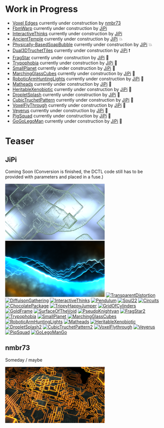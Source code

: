 # Work in Progress

- [Voxel Edges](nmbr73/VoxelEdges.md) currently under construction by [nmbr73](../Site/Profiles/nmbr73.md)
- [FbmWarp](Shaders/Abstract/FbmWarp.md) currently under construction by [JiPi](../Site/Profiles/JiPi.md)
- [InteractiveThinks](JiPi/InteractiveThinks.md) currently under construction by [JiPi](../Site/Profiles/JiPi.md)
- [AncientTemple](JiPi/AncientTemple.md) currently under construction by [JiPi](../Site/Profiles/JiPi.md) :collision:
- [Physically-BasedSoapBubble](JiPi/Physically-BasedSoapBubble.md) currently under construction by [JiPi](../Site/Profiles/JiPi.md) :collision:
- [Dual3DTruchetTiles](JiPi/Dual3DTruchetTiles.md) currently under construction by [JiPi](../Site/Profiles/JiPi.md) :exclamation:
- [FragStar](JiPi/FragStar.md) currently under construction by [JiPi](../Site/Profiles/JiPi.md) :strawberry:
- [Trypophobia](JiPi/Trypophobia.md) currently under construction by [JiPi](../Site/Profiles/JiPi.md) :lemon:
- [SmallPlanet](JiPi/SmallPlanet.md) currently under construction by [JiPi](../Site/Profiles/JiPi.md) :banana:
- [MarchingGlassCubes](JiPi/MarchingGlassCubes.md) currently under construction by [JiPi](../Site/Profiles/JiPi.md) :peach:
- [RoboticArmHuntingLights](JiPi/RoboticArmHuntingLights.md) currently under construction by [JiPi](../Site/Profiles/JiPi.md) :grapes:
- [Matheads](JiPi/Matheads.md) currently under construction by [JiPi](../Site/Profiles/JiPi.md) :rose:
- [HeritableXenobiotic](JiPi/HeritableXenobiotic.md) currently under construction by [JiPi](../Site/Profiles/JiPi.md) :mushroom:
- [DropletSplash](JiPi/DropletSplash.md) currently under construction by [JiPi](../Site/Profiles/JiPi.md) :tulip:
- [CubicTruchetPattern](JiPi/CubicTruchetPattern.md) currently under construction by [JiPi](../Site/Profiles/JiPi.md) :eggplant:
- [VoxelFlyThrough](JiPi/VoxelFlyThrough.md) currently under construction by [JiPi](../Site/Profiles/JiPi.md) :cherries:
- [Veyerus](JiPi/Veyerus.md) currently under construction by [JiPi](../Site/Profiles/JiPi.md) :watermelon:
- [PigSquad](JiPi/PigSquad.md) currently under construction by [JiPi](../Site/Profiles/JiPi.md) :pig:
- [GoGoLegoMan](JiPi/GoGoLegoMan.md) currently under construction by [JiPi](../Site/Profiles/JiPi.md) :walking:

# Teaser

## JiPi

Coming Soon (Conversion is finished, the DCTL code still has to be provided with parameters and placed in a fuse.)

[![Working](JiPi/LiquidXstals_320x180.png)](https://www.shadertoy.com/view/ldG3WR)
[![Working](JiPi/Bonzomatic8_320x180.png)](https://www.shadertoy.com/view/tlsXWf)
[![TransparentDistortion](https://user-images.githubusercontent.com/78935215/109943088-19f07780-7cd5-11eb-8183-31ecafe9f446.gif)](https://www.shadertoy.com/view/ttBBRK)
[![DiffuisonGathering](https://user-images.githubusercontent.com/78935215/109943592-a56a0880-7cd5-11eb-97c0-a899d167d6e7.gif)](https://www.shadertoy.com/view/3sGXRy)
[![InteractiveThinks](https://user-images.githubusercontent.com/78935215/110646914-aad4c080-81b7-11eb-80eb-6562a27cf929.gif)](https://www.shadertoy.com/view/Xt3SR4)
[![Pendulum](https://user-images.githubusercontent.com/78935215/111521453-73d35180-8759-11eb-8f52-259612de94a2.gif)](https://www.shadertoy.com/view/wtdyDn)
[![Soul22](https://user-images.githubusercontent.com/78935215/111699010-d733b100-8837-11eb-8565-b05b7d068551.gif)](https://www.shadertoy.com/view/3tcBWN)
[![Circuits](https://user-images.githubusercontent.com/78935215/111883288-a3cd5f80-89ba-11eb-9eb3-5722e3090e29.gif)](https://www.shadertoy.com/view/XlX3Rj)
[![ChocolatePackage](https://user-images.githubusercontent.com/78935215/111883950-a5992200-89be-11eb-9d04-cdd1cf3dbc54.gif)](https://www.shadertoy.com/view/tllyDj)
[![TrippyHappyJumper](https://user-images.githubusercontent.com/78935215/112180355-c7331d00-8bfb-11eb-9769-71b551174b8d.gif)](https://www.shadertoy.com/view/3dVSRD)
[![GridOfCylinders](https://user-images.githubusercontent.com/78935215/112716612-a1519500-8ee7-11eb-9868-8d709202a1df.gif)
](https://www.shadertoy.com/view/4dSGW1)
[![GoldFrame](https://user-images.githubusercontent.com/78935215/112769665-7fa8f880-9022-11eb-8a01-085b0c00725a.gif)](https://www.shadertoy.com/view/lstXRr)
[![SurfaceOfTheVoid](https://user-images.githubusercontent.com/78935215/112769715-bf6fe000-9022-11eb-820e-04ac2ae64a3f.gif)](https://www.shadertoy.com/view/WtGBDG)
[![PseudoKnightyan](https://user-images.githubusercontent.com/78935215/113430783-096a1480-93db-11eb-8559-191926128f13.gif)](https://www.shadertoy.com/view/lls3Wf)
[![FragStar2](https://user-images.githubusercontent.com/78935215/114275018-380e6d80-9a21-11eb-831b-cd46428211b1.gif)](https://www.shadertoy.com/view/wlXBWH)
[![Trypophobia](https://user-images.githubusercontent.com/78935215/114274665-df8aa080-9a1f-11eb-9ac2-132f2f167f0a.gif)](https://www.shadertoy.com/view/WddXDf)
[![SmallPlanet](https://user-images.githubusercontent.com/78935215/114281976-a6632800-9a41-11eb-9f75-ea3365dc3a50.gif)](https://www.shadertoy.com/view/XssyDM)
[![MarchingGlassCubes](https://user-images.githubusercontent.com/78935215/114272316-017f2580-9a16-11eb-9425-cc9fa76a6bab.gif)](https://www.shadertoy.com/view/MdlXDX)
[![RoboticArmHuntingLights](https://user-images.githubusercontent.com/78935215/114272639-3c358d80-9a17-11eb-86ce-50ff2d60fd99.gif)](https://www.shadertoy.com/view/lls3Wf)
[![Matheads](https://user-images.githubusercontent.com/78935215/114322433-88b8c000-9b20-11eb-8bdd-8187e565d6dc.gif)](https://www.shadertoy.com/view/tsSyWD)
[![HeritableXenobiotic](https://user-images.githubusercontent.com/78935215/114781246-b9933200-9d78-11eb-85da-b6ed074ad369.gif)](https://www.shadertoy.com/view/tdlyD2)
[![DropletSplash2](https://user-images.githubusercontent.com/78935215/114780133-46d58700-9d77-11eb-9041-1fe1484fcbc0.gif)](https://www.shadertoy.com/view/Ndl3R2)
[![CubicTruchetPattern2](https://user-images.githubusercontent.com/78935215/114780835-3540af00-9d78-11eb-9f82-1f0605242cc6.gif)](https://www.shadertoy.com/view/4lfcRl)
[![VoxelFlythrough](https://user-images.githubusercontent.com/78935215/114780463-b9defd80-9d77-11eb-9a05-bb90851f0611.gif)](https://www.shadertoy.com/view/MdGXWG)
[![Veyerus](https://user-images.githubusercontent.com/78935215/114778884-b77ba400-9d75-11eb-9137-be28f748260e.gif)](https://www.shadertoy.com/view/WltXDn)
[![PiqSquad](https://user-images.githubusercontent.com/78935215/115626298-98dd5600-a2fd-11eb-8832-3032812c58f7.gif)](https://www.shadertoy.com/view/WdBcRh)
[![GoLegoManGo](https://user-images.githubusercontent.com/78935215/115949015-178aec80-a4d2-11eb-86f7-59e0b03878c4.gif)](https://www.shadertoy.com/view/MsB3zK)

## nmbr73

Someday / maybe

[![Shaders/Abstract/VoxelEdges.fuse](nmbr73/VoxelEdges_320x180.png)](nmbr73/VoxelEdges.md)

